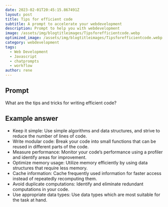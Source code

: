 ```yaml
---
date: 2023-02-01T20:45:15.867491Z
layout: post
title: Tips for efficient code
subtitle: A prompt to accelerate your webdevelopment
description: Prompt to help you with webdevelopment 
image: /assets/img/blogtitleimages/Tipsforefficientcode.webp
optimized_image: /assets/img/blogtitleimages/Tipsforefficientcode.webp
category: webdevelopment
tags:
  - Web Development
  - Javascript
  - chatprompts
  - workflow
author: rene
---
```


## Prompt

  <div class='promptinnerdivtop'>
    <div class='prompttextdiv'>
    <p>What are the tips and tricks for writing efficient code?</p>
    </div>
  </div>


## Example answer
  <div class='promptinnerdivbottom' >
    <div class='prompttextdiv'>
    <p>

<ul> 
  <li>Keep it simple: Use simple algorithms and data structures, and strive to reduce the number of lines of code. </li>
  <li>Write modular code: Break your code into small functions that can be reused in different parts of the code.</li>
  <li>Measure performance: Monitor your code’s performance using a profiler and identify areas for improvement.</li>
  <li>Optimize memory usage: Utilize memory efficiently by using data structures that require less memory.</li>
  <li>Cache information: Cache frequently used information for faster access instead of repeatedly recomputing them.</li>
  <li>Avoid duplicate computations: Identify and eliminate redundant computations in your code.</li>
  <li>Use appropriate data types: Use data types which are most suitable for the task at hand.</li>
</ul></p>
    </div>
  </div>

